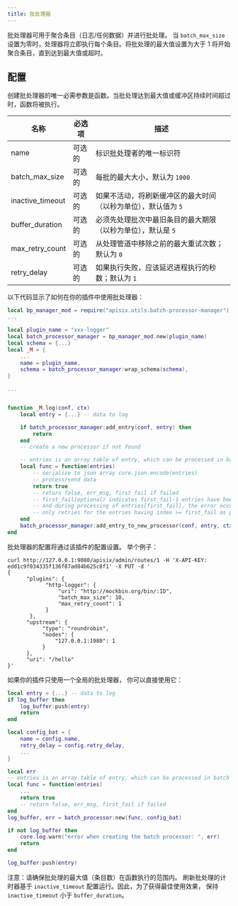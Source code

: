 ```yaml
---
title: 批处理器
---
```


<!--
#
# Licensed to the Apache Software Foundation (ASF) under one or more
# contributor license agreements.  See the NOTICE file distributed with
# this work for additional information regarding copyright ownership.
# The ASF licenses this file to You under the Apache License, Version 2.0
# (the "License"); you may not use this file except in compliance with
# the License.  You may obtain a copy of the License at
#
#     http://www.apache.org/licenses/LICENSE-2.0
#
# Unless required by applicable law or agreed to in writing, software
# distributed under the License is distributed on an "AS IS" BASIS,
# WITHOUT WARRANTIES OR CONDITIONS OF ANY KIND, either express or implied.
# See the License for the specific language governing permissions and
# limitations under the License.
#
-->

批处理器可用于聚合条目（日志/任何数据）并进行批处理。
当 `batch_max_size` 设置为零时，处理器将立即执行每个条目。将批处理的最大值设置为大于 1 将开始聚合条目，直到达到最大值或超时。

## 配置

创建批处理器的唯一必需参数是函数。当批处理达到最大值或缓冲区持续时间超过时，函数将被执行。

|名称           |必选项    |描述|
|-------        |-----          |------|
|name           |可选的       |标识批处理者的唯一标识符|
|batch_max_size |可选的       |每批的最大大小，默认为 `1000`|
|inactive_timeout|可选的      |如果不活动，将刷新缓冲区的最大时间（以秒为单位），默认值为 `5`|
|buffer_duration|可选的       |必须先处理批次中最旧条目的最大期限（以秒为单位），默认是 `5`|
|max_retry_count|可选的       |从处理管道中移除之前的最大重试次数；默认为 `0`|
|retry_delay    |可选的       |如果执行失败，应该延迟进程执行的秒数；默认为 `1`|

以下代码显示了如何在你的插件中使用批处理器：

```lua
local bp_manager_mod = require("apisix.utils.batch-processor-manager")
...

local plugin_name = "xxx-logger"
local batch_processor_manager = bp_manager_mod.new(plugin_name)
local schema = {...}
local _M = {
    ...
    name = plugin_name,
    schema = batch_processor_manager:wrap_schema(schema),
}

...


function _M.log(conf, ctx)
    local entry = {...} -- data to log

    if batch_processor_manager:add_entry(conf, entry) then
        return
    end
    -- create a new processor if not found

    -- entries is an array table of entry, which can be processed in batch
    local func = function(entries)
        -- serialize to json array core.json.encode(entries)
        -- process/send data
        return true
        -- return false, err_msg, first_fail if failed
        -- first_fail(optional) indicates first_fail-1 entries have been successfully processed
        -- and during processing of entries[first_fail], the error occurred. So the batch processor
        -- only retries for the entries having index >= first_fail as per the retry policy.
    end
    batch_processor_manager:add_entry_to_new_processor(conf, entry, ctx, func)
end
```

批处理器的配置将通过该插件的配置设置。
举个例子：

```shell
curl http://127.0.0.1:9080/apisix/admin/routes/1 -H 'X-API-KEY: edd1c9f034335f136f87ad84b625c8f1' -X PUT -d '
{
      "plugins": {
            "http-logger": {
                "uri": "http://mockbin.org/bin/:ID",
                "batch_max_size": 10,
                "max_retry_count": 1
            }
       },
      "upstream": {
           "type": "roundrobin",
           "nodes": {
               "127.0.0.1:1980": 1
           }
      },
      "uri": "/hello"
}'
```

如果你的插件只使用一个全局的批处理器，
你可以直接使用它：

```lua
local entry = {...} -- data to log
if log_buffer then
    log_buffer:push(entry)
    return
end

local config_bat = {
    name = config.name,
    retry_delay = config.retry_delay,
    ...
}

local err
-- entries is an array table of entry, which can be processed in batch
local func = function(entries)
    ...
    return true
    -- return false, err_msg, first_fail if failed
end
log_buffer, err = batch_processor:new(func, config_bat)

if not log_buffer then
    core.log.warn("error when creating the batch processor: ", err)
    return
end

log_buffer:push(entry)
```

注意：请确保批处理的最大值（条目数）在函数执行的范围内。
刷新批处理的计时器基于 `inactive_timeout` 配置运行。因此，为了获得最佳使用效果，
保持 `inactive_timeout` 小于 `buffer_duration`。
